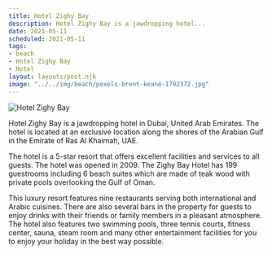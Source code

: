 ```yaml
---
title: Hotel Zighy Bay
description: Hotel Zighy Bay is a jawdropping hotel...
date: 2021-05-11
scheduled: 2021-05-11
tags:
- beach
- Hotel Zighy Bay
- Hotel
layout: layouts/post.njk
image: "../../img/beach/pexels-brent-keane-1702372.jpg"
---
```


![Hotel Zighy Bay](../../img/beach/pexels-brent-keane-1702372.jpg)

Hotel Zighy Bay is a jawdropping hotel in Dubai, United Arab Emirates. The hotel is located at an exclusive location along the shores of the Arabian Gulf in the Emirate of Ras Al Khaimah, UAE.

The hotel is a 5-star resort that offers excellent facilities and services to all guests. The hotel was opened in 2009. The Zighy Bay Hotel has 199 guestrooms including 6 beach suites which are made of teak wood with private pools overlooking the Gulf of Oman.

This luxury resort features nine restaurants serving both international and Arabic cuisines. There are also several bars in the property for guests to enjoy drinks with their friends or family members in a pleasant atmosphere. The hotel also features two swimming pools, three tennis courts, fitness center, sauna, steam room and many other entertainment facilities for you to enjoy your holiday in the best way possible.





